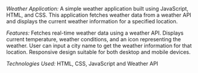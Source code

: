 *Weather Application:*
A simple weather application built using JavaScript, HTML, and CSS. This application fetches weather data from a weather API and displays the current weather information for a specified location.

*Features:*
Fetches real-time weather data using a weather API.
Displays current temperature, weather conditions, and an icon representing the weather.
User can input a city name to get the weather information for that location.
Responsive design suitable for both desktop and mobile devices.

*Technologies Used:*
HTML, CSS, JavaScript and Weather API 
